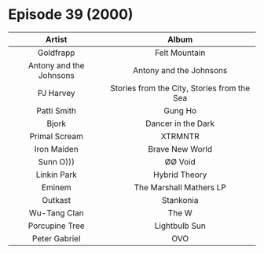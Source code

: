 # Episode 39 (2000)

| Artist | Album |
| :---: | :---: |
| Goldfrapp | Felt Mountain |
| Antony and the Johnsons | Antony and the Johnsons |
| PJ Harvey | Stories from the City, Stories from the Sea |
| Patti Smith | Gung Ho |
| Bjork | Dancer in the Dark |
|Primal Scream | XTRMNTR |
| Iron Maiden | Brave New World |
| Sunn O))) | ØØ Void |
| Linkin Park | Hybrid Theory |
| Eminem | The Marshall Mathers LP |
| Outkast | Stankonia |
| Wu-Tang Clan | The W |
| Porcupine Tree | Lightbulb Sun |
| Peter Gabriel | OVO |

